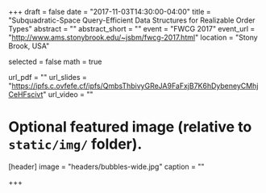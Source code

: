 +++
draft = false
date = "2017-11-03T14:30:00-04:00"
title = "Subquadratic-Space Query-Efficient Data Structures for Realizable Order Types"
abstract = ""
abstract_short = ""
event = "FWCG 2017"
event_url = "http://www.ams.stonybrook.edu/~jsbm/fwcg-2017.html"
location = "Stony Brook, USA"

selected = false
math = true

url_pdf = ""
url_slides = "https://ipfs.c.ovfefe.cf/ipfs/QmbsThbivyGReJA9FaFxjB7K6hDybeneyCMhjCeHFscivt"
url_video = ""

# Optional featured image (relative to `static/img/` folder).
[header]
image = "headers/bubbles-wide.jpg"
caption = ""

+++

<!--Embed your slides or video here using-->
<!--[shortcodes](https://gcushen.github.io/hugo-academic-demo/post/writing-markdown-latex/).-->
<!--Further details can easily be added using *Markdown* and $\rm \LaTeX$ math-->
<!--code. -->
